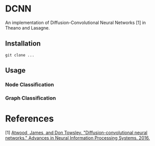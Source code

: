 # DCNN
An implementation of Diffusion-Convolutional Neural Networks [1] in Theano and Lasagne.

## Installation
    git clone ...

## Usage
### Node Classification
### Graph Classification

# References
[1] [Atwood, James, and Don Towsley. "Diffusion-convolutional neural networks." Advances in Neural Information Processing Systems. 2016.](http://papers.nips.cc/paper/6212-diffusion-convolutional-neural-networks.pdf)

